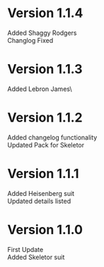 # Version 1.1.4
Added Shaggy Rodgers\
Changlog Fixed

# Version 1.1.3
Added Lebron James\

# Version 1.1.2
Added changelog functionality\
Updated Pack for Skeletor

# Version 1.1.1
Added Heisenberg suit\
Updated details listed

# Version 1.1.0
First Update\
Added Skeletor suit